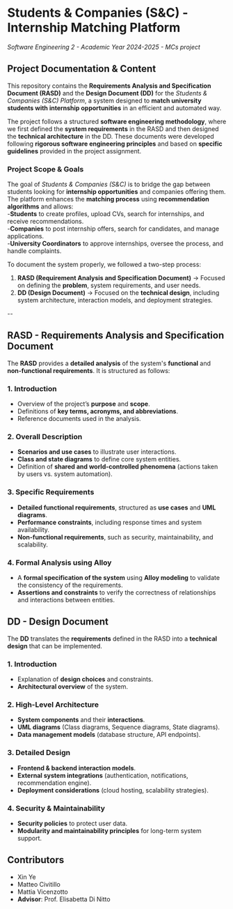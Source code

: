 # Students & Companies (S&C) - Internship Matching Platform  
*Software Engineering 2 - Academic Year 2024-2025 - MCs project*  

## **Project Documentation & Content**  

This repository contains the **Requirements Analysis and Specification Document (RASD)** and the **Design Document (DD)** for the *Students & Companies (S&C) Platform*, a system designed to **match university students with internship opportunities** in an efficient and automated way.  

The project follows a structured **software engineering methodology**, where we first defined the **system requirements** in the RASD and then designed the **technical architecture** in the DD. These documents were developed following **rigorous software engineering principles** and based on **specific guidelines** provided in the project assignment.  

### **Project Scope & Goals**  
The goal of *Students & Companies (S&C)* is to bridge the gap between students looking for **internship opportunities** and companies offering them. The platform enhances the **matching process** using **recommendation algorithms** and allows:  
 -**Students** to create profiles, upload CVs, search for internships, and receive recommendations.  
 -**Companies** to post internship offers, search for candidates, and manage applications.  
 -**University Coordinators** to approve internships, oversee the process, and handle complaints.  


To document the system properly, we followed a two-step process:  

1. **RASD (Requirement Analysis and Specification Document)** → Focused on defining the **problem**, system requirements, and user needs.  
2. **DD (Design Document)** → Focused on the **technical design**, including system architecture, interaction models, and deployment strategies.  

-- 

## **RASD - Requirements Analysis and Specification Document**  
The **RASD** provides a **detailed analysis** of the system's **functional** and **non-functional requirements**. It is structured as follows:  

### **1. Introduction**  
- Overview of the project’s **purpose** and **scope**.  
- Definitions of **key terms, acronyms, and abbreviations**.  
- Reference documents used in the analysis.  

### **2. Overall Description**  
- **Scenarios and use cases** to illustrate user interactions.  
- **Class and state diagrams** to define core system entities.  
- Definition of **shared and world-controlled phenomena** (actions taken by users vs. system automation).  

### **3. Specific Requirements**  
- **Detailed functional requirements**, structured as **use cases** and **UML diagrams**.  
- **Performance constraints**, including response times and system availability.  
- **Non-functional requirements**, such as security, maintainability, and scalability.  

### **4. Formal Analysis using Alloy**  
- A **formal specification of the system** using **Alloy modeling** to validate the consistency of the requirements.  
- **Assertions and constraints** to verify the correctness of relationships and interactions between entities.  




## **DD - Design Document**  
The **DD** translates the **requirements** defined in the RASD into a **technical design** that can be implemented.  

### **1. Introduction**  
- Explanation of **design choices** and constraints.  
- **Architectural overview** of the system.  

### **2. High-Level Architecture**  
- **System components** and their **interactions**.  
- **UML diagrams** (Class diagrams, Sequence diagrams, State diagrams).  
- **Data management models** (database structure, API endpoints).  

### **3. Detailed Design**  
- **Frontend & backend interaction models**.  
- **External system integrations** (authentication, notifications, recommendation engine).  
- **Deployment considerations** (cloud hosting, scalability strategies).  

### **4. Security & Maintainability**  
- **Security policies** to protect user data.  
- **Modularity and maintainability principles** for long-term system support.  




## **Contributors**
- Xin Ye  
- Matteo Civitillo  
- Mattia Vicenzotto  
- **Advisor**: Prof. Elisabetta Di Nitto  
